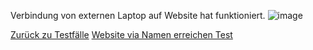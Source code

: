 Verbindung von externen Laptop auf Website hat funktioniert.
![image](https://github.com/user-attachments/assets/9860b031-f38a-4caf-8e18-3c0c6e50ee7d)







[Zurück zu Testfälle](Testfaelle.md)                                                                                 [Website via Namen erreichen Test](Testfall2)                        
